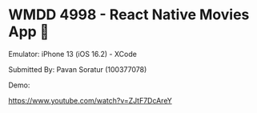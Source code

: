 # WMDD 4998 - React Native Movies App 🍿

Emulator: iPhone 13 (iOS 16.2) - XCode

Submitted By: Pavan Soratur (100377078)

Demo:

https://www.youtube.com/watch?v=ZJtF7DcAreY